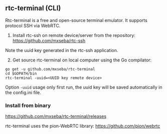 ## rtc-terminal (CLI)
Rtc-terminal is a free and open-source terminal emulator. It supports protocol SSH via WebRTC.

1. Install rtc-ssh on remote device/server from the repository: https://github.com/mxseba/rtc-ssh

Note the uuid key generated in the rtc-ssh application.

2. Get source rtc-terminal on local computer using the Go compilator:
```
go get -u github.com/mxseba/rtc-terminal
cd $GOPATH/bin
rtc-terminal -uuid=<UUID key remote device>
```
Option <code>-uuid</code> usage only first run, the uuid key will be saved automatically in the config.ini file.

### Install from binary
https://github.com/mxseba/rtc-terminal/releases



rtc-terminal uses the pion-WebRTC library: https://github.com/pion/webrtc
